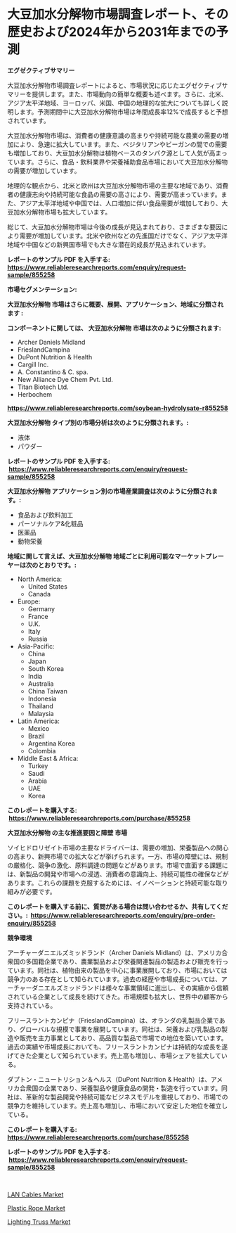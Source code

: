 <p><h1>大豆加水分解物市場調査レポート、その歴史および2024年から2031年までの予測</h1></p><p><strong>エグゼクティブサマリー</strong></p>
<p><p>大豆加水分解物市場調査レポートによると、市場状況に応じたエグゼクティブサマリーを提供します。また、市場動向の簡単な概要も述べます。さらに、北米、アジア太平洋地域、ヨーロッパ、米国、中国の地理的な拡大についても詳しく説明します。予測期間中に大豆加水分解物市場は年間成長率12%で成長すると予想されています。</p><p>大豆加水分解物市場は、消費者の健康意識の高まりや持続可能な農業の需要の増加により、急速に拡大しています。また、ベジタリアンやビーガンの間での需要も増加しており、大豆加水分解物は植物ベースのタンパク源として人気が高まっています。さらに、食品・飲料業界や栄養補助食品市場において大豆加水分解物の需要が増加しています。</p><p>地理的な観点から、北米と欧州は大豆加水分解物市場の主要な地域であり、消費者の健康志向や持続可能な食品の需要の高さにより、需要が高まっています。また、アジア太平洋地域や中国では、人口増加に伴い食品需要が増加しており、大豆加水分解物市場も拡大しています。</p><p>総じて、大豆加水分解物市場は今後の成長が見込まれており、さまざまな要因により需要が増加しています。北米や欧州などの先進国だけでなく、アジア太平洋地域や中国などの新興国市場でも大きな潜在的成長が見込まれています。</p></p>
<p><strong>レポートのサンプル PDF を入手する: <a href="https://www.reliableresearchreports.com/enquiry/request-sample/855258">https://www.reliableresearchreports.com/enquiry/request-sample/855258</a></strong></p>
<p><strong>市場セグメンテーション:</strong></p>
<p><strong> 大豆加水分解物 市場はさらに概要、展開、アプリケーション、地域に分類されます :</strong></p>
<p><strong>コンポーネントに関しては、 大豆加水分解物 市場は次のように分類されます: &nbsp;</strong></p>
<p><ul><li>Archer Daniels Midland</li><li>FrieslandCampina</li><li>DuPont Nutrition & Health</li><li>Cargill Inc.</li><li>A. Constantino & C. spa.</li><li>New Alliance Dye Chem Pvt. Ltd.</li><li>Titan Biotech Ltd.</li><li>Herbochem</li></ul></p>
<p><strong><a href="https://www.reliableresearchreports.com/soybean-hydrolysate-r855258">https://www.reliableresearchreports.com/soybean-hydrolysate-r855258</a></strong></p>
<p><strong> 大豆加水分解物 タイプ別の市場分析は次のように分類されます。:</strong></p>
<p><ul><li>液体</li><li>パウダー</li></ul></p>
<p><strong>レポートのサンプル PDF を入手する: &nbsp;<a href="https://www.reliableresearchreports.com/enquiry/request-sample/855258">https://www.reliableresearchreports.com/enquiry/request-sample/855258</a></strong></p>
<p><strong> 大豆加水分解物 アプリケーション別の市場産業調査は次のように分類されます。:</strong></p>
<p><ul><li>食品および飲料加工 </li><li>パーソナルケア&化粧品</li><li>医薬品</li><li>動物栄養</li></ul></p>
<p><strong>地域に関して言えば、大豆加水分解物 地域ごとに利用可能なマーケットプレーヤーは次のとおりです。:</strong></p>
<p><ul>
    <li>
        North America:
        <ul>
            <li>United States</li>
            <li>Canada</li>
        </ul>
    </li>
    <li>
        Europe:
        <ul>
            <li>Germany</li>
            <li>France</li>
            <li>U.K.</li>
            <li>Italy</li>
            <li>Russia</li>
        </ul>
    </li>
    <li>
        Asia-Pacific:
        <ul>
            <li>China</li>
            <li>Japan</li>
            <li>South Korea</li>
            <li>India</li>
            <li>Australia</li>
            <li>China Taiwan</li>
            <li>Indonesia</li>
            <li>Thailand</li>
            <li>Malaysia</li>
        </ul>
    </li>
    <li>
        Latin America:
        <ul>
            <li>Mexico</li>
            <li>Brazil</li>
            <li>Argentina Korea</li>
            <li>Colombia</li>
        </ul>
    </li>
    <li>
        Middle East & Africa:
        <ul>
            <li>Turkey</li>
            <li>Saudi</li>
            <li>Arabia</li>
            <li>UAE</li>
            <li>Korea</li>
        </ul>
    </li>
    </ul></p>
<p><strong>このレポートを購入する: &nbsp;<a href="https://www.reliableresearchreports.com/purchase/855258">https://www.reliableresearchreports.com/purchase/855258</a></strong></p>
<p><strong>大豆加水分解物 の主な推進要因と障壁 市場</strong></p>
<p><p>ソイヒドロリゼイト市場の主要なドライバーは、需要の増加、栄養製品への関心の高まり、新興市場での拡大などが挙げられます。一方、市場の障壁には、規制の厳格化、競争の激化、原料調達の問題などがあります。市場で直面する課題には、新製品の開発や市場への浸透、消費者の意識向上、持続可能性の確保などがあります。これらの課題を克服するためには、イノベーションと持続可能な取り組みが必要です。</p></p>
<p><strong>このレポートを購入する前に、質問がある場合は問い合わせるか、共有してください。:&nbsp; <a href="https://www.reliableresearchreports.com/enquiry/pre-order-enquiry/855258">https://www.reliableresearchreports.com/enquiry/pre-order-enquiry/855258</a></strong></p>
<p><strong>競争環境</strong></p>
<p><p>アーチャーダニエルズミッドランド（Archer Daniels Midland）は、アメリカ合衆国の多国籍企業であり、農業製品および栄養関連製品の製造および販売を行っています。同社は、植物由来の製品を中心に事業展開しており、市場においては競争力のある存在として知られています。過去の経歴や市場成長については、アーチャーダニエルズミッドランドは様々な事業領域に進出し、その実績から信頼されている企業として成長を続けてきた。市場規模も拡大し、世界中の顧客から支持されている。</p><p>フリースラントカンピナ（FrieslandCampina）は、オランダの乳製品企業であり、グローバルな規模で事業を展開しています。同社は、栄養および乳製品の製造や販売を主力事業としており、高品質な製品で市場での地位を築いています。過去の実績や市場成長においても、フリースラントカンピナは持続的な成長を遂げてきた企業として知られています。売上高も増加し、市場シェアを拡大している。</p><p>ダプトン・ニュートリション＆ヘルス（DuPont Nutrition & Health）は、アメリカ合衆国の企業であり、栄養製品や健康食品の開発・製造を行っています。同社は、革新的な製品開発や持続可能なビジネスモデルを重視しており、市場での競争力を維持しています。売上高も増加し、市場において安定した地位を確立している。</p></p>
<p><strong>このレポートを購入する: &nbsp; <a href="https://www.reliableresearchreports.com/purchase/855258">https://www.reliableresearchreports.com/purchase/855258</a></strong></p>
<p><strong>レポートのサンプル PDF を入手する: &nbsp;<a href="https://www.reliableresearchreports.com/enquiry/request-sample/855258">https://www.reliableresearchreports.com/enquiry/request-sample/855258</a></strong><strong></strong></p>
<p>&nbsp;</p>
<p><p><a href="https://www.linkedin.com/pulse/lan-cables-market-size-furnishes-valuable-information-encompassing-6oayc?trackingId=BFFvb5lxkUZD0sXP49Qpag%3D%3D">LAN Cables Market</a></p><p><a href="https://www.linkedin.com/pulse/plastic-rope-market-size-growth-segmentation-regional-country-gyitc?trackingId=crlq4XvHlPMIoF4uDRcnaA%3D%3D">Plastic Rope Market</a></p><p><a href="https://www.linkedin.com/pulse/lighting-truss-market-provides-detailed-segmentation-based-type-73jjc?trackingId=DB91rknIUklfEG%2BqsrjGhg%3D%3D">Lighting Truss Market</a></p></p>